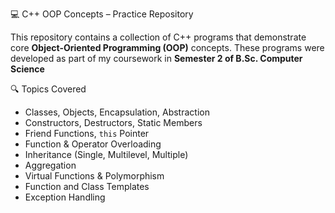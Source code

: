 💻 C++ OOP Concepts – Practice Repository

This repository contains a collection of C++ programs that demonstrate core **Object-Oriented Programming (OOP)** concepts. These programs were developed as part of my coursework in **Semester 2 of B.Sc. Computer Science**

🔍 Topics Covered

- Classes, Objects, Encapsulation, Abstraction
- Constructors, Destructors, Static Members
- Friend Functions, `this` Pointer
- Function & Operator Overloading
- Inheritance (Single, Multilevel, Multiple)
- Aggregation
- Virtual Functions & Polymorphism
- Function and Class Templates
- Exception Handling
